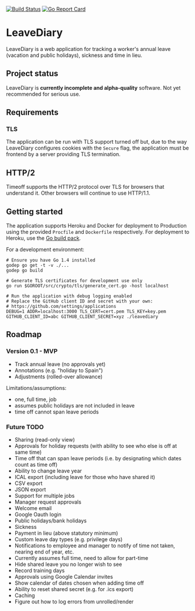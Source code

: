 [![Build Status](https://travis-ci.org/mattbostock/leavediary.svg?branch=master)](https://travis-ci.org/mattbostock/leavediary)
[![Go Report Card](http://goreportcard.com/badge/mattbostock/leavediary)](http://goreportcard.com/report/mattbostock/leavediary)

# LeaveDiary

LeaveDiary is a web application for tracking a worker's annual leave (vacation and public holidays),
sickness and time in lieu.

## Project status

LeaveDiary is __currently incomplete and alpha-quality__ software. Not yet recommended for serious use.

## Requirements

### TLS

The application can be run with TLS support turned off but, due to the way
LeaveDiary configures cookies with the `Secure` flag, the application must be
frontend by a server providing TLS termination.

## HTTP/2

Timeoff supports the HTTP/2 protocol over TLS for browsers that understand it.
Other browsers will continue to use HTTP/1.1.

## Getting started

The application supports Heroku and Docker for deployment to Production using the
provided `Procfile` and `Dockerfile` respectively. For deployment to Heroku, use
the [Go build pack](https://github.com/kr/heroku-buildpack-go).

For a development environment:

    # Ensure you have Go 1.4 installed
    godep go get -t -v ./...
    godep go build

    # Generate TLS certificates for development use only
    go run $GOROOT/src/crypto/tls/generate_cert.go -host localhost

    # Run the application with debug logging enabled
    # Replace the GitHub client ID and secret with your own:
    # https://github.com/settings/applications
    DEBUG=1 ADDR=localhost:3000 TLS_CERT=cert.pem TLS_KEY=key.pem GITHUB_CLIENT_ID=abc GITHUB_CLIENT_SECRET=xyz ./leavediary

## Roadmap

### Version 0.1 - MVP

- Track annual leave (no approvals yet)
- Annotations (e.g. "holiday to Spain")
- Adjustments (rolled-over allowance)

Limitations/assumptions:

- one, full time, job
- assumes public holidays are not included in leave
- time off cannot span leave periods

### Future TODO

- Sharing (read-only view)
- Approvals for holiday requests (with ability to see who else is off at same time)
- Time off that can span leave periods (i.e. by designating which dates count as time off)
- Ability to change leave year
- ICAL export (including leave for those who have shared it)
- CSV export
- JSON export
- Support for multiple jobs
- Manager request approvals
- Welcome email
- Google Oauth login
- Public holidays/bank holidays
- Sickness
- Payment in lieu (above statutory minimum)
- Custom leave day types (e.g. privilege days)
- Notifications to employee and manager to notify of time not taken, nearing end of year, etc.
- Currently assumes full time, need to allow for part-time
- Hide shared leave you no longer wish to see
- Record training days
- Approvals using Google Calendar invites
- Show calendar of dates chosen when adding time off
- Ability to reset shared secret (e.g. for .ics export)
- Caching
- Figure out how to log errors from unrolled/render
